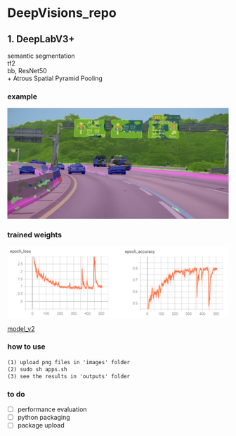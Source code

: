 # DeepVisions_repo

## 1. DeepLabV3+
semantic segmentation \
tf2 \
bb, ResNet50 \
\+ Atrous Spatial Pyramid Pooling

### example
<p align="left">
    <img src="output.png" width=600></br>
</p>

### trained weights
<p align="left">
    <img src="la.png" width=600></br>
</p>

[model_v2]( https://drive.google.com/file/d/10EBMPQvXulhmMphpqLgsyVX_5YrDVRYs/view?usp=sharing)

### how to use
```
(1) upload png files in 'images' folder
(2) sudo sh apps.sh
(3) see the results in 'outputs' folder
```

### to do
- [ ] performance evaluation
- [ ] python packaging
- [ ] package upload
